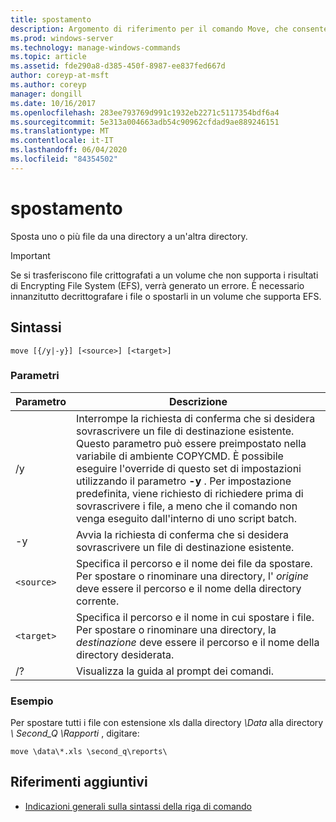 ```yaml
---
title: spostamento
description: Argomento di riferimento per il comando Move, che consente di spostare uno o più file da una directory a un'altra directory.
ms.prod: windows-server
ms.technology: manage-windows-commands
ms.topic: article
ms.assetid: fde290a8-d385-450f-8987-ee837fed667d
author: coreyp-at-msft
ms.author: coreyp
manager: dongill
ms.date: 10/16/2017
ms.openlocfilehash: 283ee793769d991c1932eb2271c5117354bdf6a4
ms.sourcegitcommit: 5e313a004663adb54c90962cfdad9ae889246151
ms.translationtype: MT
ms.contentlocale: it-IT
ms.lasthandoff: 06/04/2020
ms.locfileid: "84354502"
---
```

# <a name="move"></a>spostamento

Sposta uno o più file da una directory a un'altra directory.

> [!IMPORTANT]
> Se si trasferiscono file crittografati a un volume che non supporta i risultati di Encrypting File System (EFS), verrà generato un errore. È necessario innanzitutto decrittografare i file o spostarli in un volume che supporta EFS.

## <a name="syntax"></a>Sintassi

```
move [{/y|-y}] [<source>] [<target>]
```

### <a name="parameters"></a>Parametri

| Parametro | Descrizione |
| --------- | ----------- |
| /y | Interrompe la richiesta di conferma che si desidera sovrascrivere un file di destinazione esistente. Questo parametro può essere preimpostato nella variabile di ambiente COPYCMD. È possibile eseguire l'override di questo set di impostazioni utilizzando il parametro **-y** . Per impostazione predefinita, viene richiesto di richiedere prima di sovrascrivere i file, a meno che il comando non venga eseguito dall'interno di uno script batch. |
| -y | Avvia la richiesta di conferma che si desidera sovrascrivere un file di destinazione esistente. |
| `<source>` | Specifica il percorso e il nome dei file da spostare. Per spostare o rinominare una directory, l' *origine* deve essere il percorso e il nome della directory corrente. |
| `<target>` | Specifica il percorso e il nome in cui spostare i file. Per spostare o rinominare una directory, la *destinazione* deve essere il percorso e il nome della directory desiderata. |
| /? | Visualizza la guida al prompt dei comandi. |

### <a name="examples"></a>Esempio

Per spostare tutti i file con estensione xls dalla directory *\Data* alla directory *\ Second_Q \Rapporti* , digitare:

```
move \data\*.xls \second_q\reports\
```

## <a name="additional-references"></a>Riferimenti aggiuntivi

- [Indicazioni generali sulla sintassi della riga di comando](command-line-syntax-key.md)
